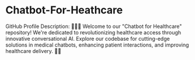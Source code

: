 # Chatbot-For-Heathcare
GitHub Profile Description: 👩‍⚕️🤖 Welcome to our "Chatbot for Healthcare" repository! We're dedicated to revolutionizing healthcare access through innovative conversational AI. Explore our codebase for cutting-edge solutions in medical chatbots, enhancing patient interactions, and improving healthcare delivery. 💬🌐
